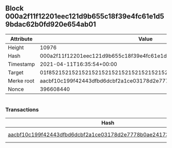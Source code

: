 ## Block 000a2f11f12201eec121d9b655c18f39e4fc61e1d59bdac62b0fd920e654ab01

Attribute | Value
--- | ---
Height | 10976
Hash | 000a2f11f12201eec121d9b655c18f39e4fc61e1d59bdac62b0fd920e654ab01
Timestamp | 2021-04-11T16:35:54+00:00
Target | 01f8521521521521521521521521521521521521521521521521521521521521
Merke root | aacbf10c199f42443dfbd6dcbf2a1ce03178d2e7778b0ae2417357d0dce34618
Nonce | 396608440

```

```

### Transactions

Hash | Amount
--- | ---
[aacbf10c199f42443dfbd6dcbf2a1ce03178d2e7778b0ae2417357d0dce34618](aacbf10c199f42443dfbd6dcbf2a1ce03178d2e7778b0ae2417357d0dce34618.md) | 10.00000000 SKEPTI 
